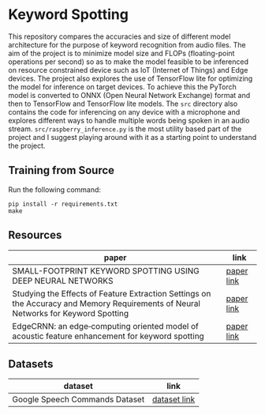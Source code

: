 # Keyword Spotting

This repository compares the accuracies and size of different model architecture for the purpose of keyword recognition from audio files. The aim of the project is to minimize model size and FLOPs (floating-point operations per second) so as to make the model feasible to be inferenced on resource constrained device such as IoT (Internet of Things) and Edge devices. The project also explores the use of TensorFlow lite for optimizing the model for inference on target devices. To achieve this the PyTorch model is converted to ONNX (Open Neural Network Exchange) format and then to TensorFlow and TensorFlow lite models. The `src` directory also contains the code for inferencing on any device with a microphone and explores different ways to handle multiple words being spoken in an audio stream. `src/raspberry_inference.py` is the most utility based part of the project and I suggest playing around with it as a starting point to understand the project.

## Training from Source

Run the following command:

```
pip install -r requirements.txt
make
```

## Resources

|paper|link|
|-|-|
|SMALL-FOOTPRINT KEYWORD SPOTTING USING DEEP NEURAL NETWORKS|[paper link](research-papers/42537.pdf)|
|Studying the Effects of Feature Extraction Settings on the Accuracy and Memory Requirements of Neural Networks for Keyword Spotting|[paper link](research-papers/KeywordSpotting_Settings.pdf)|
|EdgeCRNN: an edge‑computing oriented model of acoustic feature enhancement for keyword spotting|[paper link](research-papers/Wei2021_Article_EdgeCRNNAnEdge-computingOrient.pdf)|

## Datasets

|dataset|link|
|-|-|
|Google Speech Commands Dataset|[dataset link](https://arxiv.org/abs/1804.03209)|
